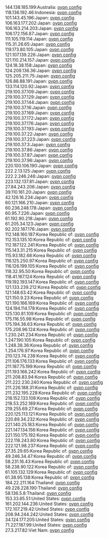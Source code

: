 144.138.185.199:Australia: [ovpn config](vpn/144_138_185_199.ovpn)  
118.136.192.46:Indonesia: [ovpn config](vpn/118_136_192_46.ovpn)  
101.143.45.196:Japan: [ovpn config](vpn/101_143_45_196.ovpn)  
106.163.177.202:Japan: [ovpn config](vpn/106_163_177_202.ovpn)  
106.163.214.203:Japan: [ovpn config](vpn/106_163_214_203.ovpn)  
106.172.156.87:Japan: [ovpn config](vpn/106_172_156_87.ovpn)  
111.105.119.114:Japan: [ovpn config](vpn/111_105_119_114.ovpn)  
115.31.26.65:Japan: [ovpn config](vpn/115_31_26_65.ovpn)  
119.173.80.105:Japan: [ovpn config](vpn/119_173_80_105.ovpn)  
121.107.139.226:Japan: [ovpn config](vpn/121_107_139_226.ovpn)  
121.110.214.157:Japan: [ovpn config](vpn/121_110_214_157.ovpn)  
124.18.38.158:Japan: [ovpn config](vpn/124_18_38_158.ovpn)  
124.209.136.36:Japan: [ovpn config](vpn/124_209_136_36.ovpn)  
125.205.211.75:Japan: [ovpn config](vpn/125_205_211_75.ovpn)  
126.88.88.191:Japan: [ovpn config](vpn/126_88_88_191.ovpn)  
133.114.120.92:Japan: [ovpn config](vpn/133_114_120_92.ovpn)  
219.100.37.109:Japan: [ovpn config](vpn/219_100_37_109.ovpn)  
219.100.37.129:Japan: [ovpn config](vpn/219_100_37_129.ovpn)  
219.100.37.144:Japan: [ovpn config](vpn/219_100_37_144.ovpn)  
219.100.37.16:Japan: [ovpn config](vpn/219_100_37_16.ovpn)  
219.100.37.169:Japan: [ovpn config](vpn/219_100_37_169.ovpn)  
219.100.37.172:Japan: [ovpn config](vpn/219_100_37_172.ovpn)  
219.100.37.176:Japan: [ovpn config](vpn/219_100_37_176.ovpn)  
219.100.37.193:Japan: [ovpn config](vpn/219_100_37_193.ovpn)  
219.100.37.22:Japan: [ovpn config](vpn/219_100_37_22.ovpn)  
219.100.37.223:Japan: [ovpn config](vpn/219_100_37_223.ovpn)  
219.100.37.3:Japan: [ovpn config](vpn/219_100_37_3.ovpn)  
219.100.37.86:Japan: [ovpn config](vpn/219_100_37_86.ovpn)  
219.100.37.87:Japan: [ovpn config](vpn/219_100_37_87.ovpn)  
219.100.37.96:Japan: [ovpn config](vpn/219_100_37_96.ovpn)  
220.100.106.190:Japan: [ovpn config](vpn/220_100_106_190.ovpn)  
222.2.13.125:Japan: [ovpn config](vpn/222_2_13_125.ovpn)  
222.2.246.246:Japan: [ovpn config](vpn/222_2_246_246.ovpn)  
223.132.137.81:Japan: [ovpn config](vpn/223_132_137_81.ovpn)  
27.84.243.206:Japan: [ovpn config](vpn/27_84_243_206.ovpn)  
39.110.161.20:Japan: [ovpn config](vpn/39_110_161_20.ovpn)  
42.126.16.234:Japan: [ovpn config](vpn/42_126_16_234.ovpn)  
60.121.166.210:Japan: [ovpn config](vpn/60_121_166_210.ovpn)  
60.236.248.178:Japan: [ovpn config](vpn/60_236_248_178.ovpn)  
60.95.7.226:Japan: [ovpn config](vpn/60_95_7_226.ovpn)  
61.192.90.218:Japan: [ovpn config](vpn/61_192_90_218.ovpn)  
61.205.34.123:Japan: [ovpn config](vpn/61_205_34_123.ovpn)  
92.202.187.176:Japan: [ovpn config](vpn/92_202_187_176.ovpn)  
112.148.160.187:Korea Republic of: [ovpn config](vpn/112_148_160_187.ovpn)  
112.153.135.10:Korea Republic of: [ovpn config](vpn/112_153_135_10.ovpn)  
112.187.122.241:Korea Republic of: [ovpn config](vpn/112_187_122_241.ovpn)  
115.143.31.215:Korea Republic of: [ovpn config](vpn/115_143_31_215.ovpn)  
115.93.182.68:Korea Republic of: [ovpn config](vpn/115_93_182_68.ovpn)  
116.125.250.97:Korea Republic of: [ovpn config](vpn/116_125_250_97.ovpn)  
116.126.199.105:Korea Republic of: [ovpn config](vpn/116_126_199_105.ovpn)  
118.32.95.50:Korea Republic of: [ovpn config](vpn/118_32_95_50.ovpn)  
118.41.167.124:Korea Republic of: [ovpn config](vpn/118_41_167_124.ovpn)  
119.192.193.147:Korea Republic of: [ovpn config](vpn/119_192_193_147.ovpn)  
121.133.239.212:Korea Republic of: [ovpn config](vpn/121_133_239_212.ovpn)  
121.148.63.42:Korea Republic of: [ovpn config](vpn/121_148_63_42.ovpn)  
121.150.9.23:Korea Republic of: [ovpn config](vpn/121_150_9_23.ovpn)  
121.190.166.169:Korea Republic of: [ovpn config](vpn/121_190_166_169.ovpn)  
124.194.114.178:Korea Republic of: [ovpn config](vpn/124_194_114_178.ovpn)  
125.130.81.109:Korea Republic of: [ovpn config](vpn/125_130_81_109.ovpn)  
175.116.55.98:Korea Republic of: [ovpn config](vpn/175_116_55_98.ovpn)  
175.194.36.63:Korea Republic of: [ovpn config](vpn/175_194_36_63.ovpn)  
175.208.96.124:Korea Republic of: [ovpn config](vpn/175_208_96_124.ovpn)  
1.230.241.234:Korea Republic of: [ovpn config](vpn/1_230_241_234.ovpn)  
1.247.190.105:Korea Republic of: [ovpn config](vpn/1_247_190_105.ovpn)  
1.248.38.36:Korea Republic of: [ovpn config](vpn/1_248_38_36.ovpn)  
1.254.176.97:Korea Republic of: [ovpn config](vpn/1_254_176_97.ovpn)  
210.123.74.238:Korea Republic of: [ovpn config](vpn/210_123_74_238.ovpn)  
211.106.176.133:Korea Republic of: [ovpn config](vpn/211_106_176_133.ovpn)  
211.187.75.199:Korea Republic of: [ovpn config](vpn/211_187_75_199.ovpn)  
211.193.166.242:Korea Republic of: [ovpn config](vpn/211_193_166_242.ovpn)  
211.208.83.94:Korea Republic of: [ovpn config](vpn/211_208_83_94.ovpn)  
211.222.230.240:Korea Republic of: [ovpn config](vpn/211_222_230_240.ovpn)  
211.226.188.31:Korea Republic of: [ovpn config](vpn/211_226_188_31.ovpn)  
211.232.195.228:Korea Republic of: [ovpn config](vpn/211_232_195_228.ovpn)  
218.152.133.108:Korea Republic of: [ovpn config](vpn/218_152_133_108.ovpn)  
218.53.252.189:Korea Republic of: [ovpn config](vpn/218_53_252_189.ovpn)  
219.255.69.27:Korea Republic of: [ovpn config](vpn/219_255_69_27.ovpn)  
220.125.113.121:Korea Republic of: [ovpn config](vpn/220_125_113_121.ovpn)  
220.89.34.232:Korea Republic of: [ovpn config](vpn/220_89_34_232.ovpn)  
221.140.25.183:Korea Republic of: [ovpn config](vpn/221_140_25_183.ovpn)  
221.147.134.156:Korea Republic of: [ovpn config](vpn/221_147_134_156.ovpn)  
221.150.175.192:Korea Republic of: [ovpn config](vpn/221_150_175_192.ovpn)  
222.118.243.80:Korea Republic of: [ovpn config](vpn/222_118_243_80.ovpn)  
222.121.98.237:Korea Republic of: [ovpn config](vpn/222_121_98_237.ovpn)  
27.35.29.65:Korea Republic of: [ovpn config](vpn/27_35_29_65.ovpn)  
49.246.34.47:Korea Republic of: [ovpn config](vpn/49_246_34_47.ovpn)  
58.231.16.43:Korea Republic of: [ovpn config](vpn/58_231_16_43.ovpn)  
58.238.90.122:Korea Republic of: [ovpn config](vpn/58_238_90_122.ovpn)  
61.105.132.129:Korea Republic of: [ovpn config](vpn/61_105_132_129.ovpn)  
61.38.95.138:Korea Republic of: [ovpn config](vpn/61_38_95_138.ovpn)  
184.22.211.164:Thailand: [ovpn config](vpn/184_22_211_164.ovpn)  
49.228.228.190:Thailand: [ovpn config](vpn/49_228_228_190.ovpn)  
58.136.5.8:Thailand: [ovpn config](vpn/58_136_5_8.ovpn)  
153.33.65.51:United States: [ovpn config](vpn/153_33_65_51.ovpn)  
161.202.144.236:United States: [ovpn config](vpn/161_202_144_236.ovpn)  
172.107.219.42:United States: [ovpn config](vpn/172_107_219_42.ovpn)  
208.94.244.242:United States: [ovpn config](vpn/208_94_244_242.ovpn)  
34.124.177.205:United States: [ovpn config](vpn/34_124_177_205.ovpn)  
71.227.187.99:United States: [ovpn config](vpn/71_227_187_99.ovpn)  
27.3.217.82:Viet Nam: [ovpn config](vpn/27_3_217_82.ovpn)  

